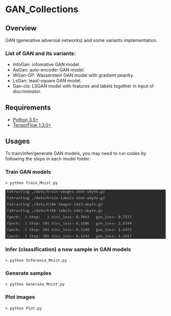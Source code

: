 # GAN_Collections

## Overview

GAN (generative adversial networks) and some variants implementation.

### List of GAN and its variants:
* InfoGan: infomative GAN model.
* AeGan: auto-encoder GAN model.
* WGan-GP: Wasserstein GAN model with gradient peanlty. 
* LsGan: least-square GAN model.
* Gan-cls: LSGAN model with features and labels together in input of discriminator.

## Requirements

- [Python 3.5+](https://anaconda.org/anaconda/python)
- [TensorFlow 1.3.0+](https://www.tensorflow.org/install/)
 
## Usages

To train/infer/generate GAN models, you may need to run codes by following the steps in each model folder:
### Train GAN models
```
> python Train_Mnist.py 

```

<img align='center' img src="./GAN/InfoGan/images/InfoGan_Train.PNG">

### Infer (classification) a new sample in GAN models
```
> python Inference_Mnist.py
```

### Generate samples
```
> python Generate_Mnist.py
```

### Plot images
```
> python Plot.py
```
